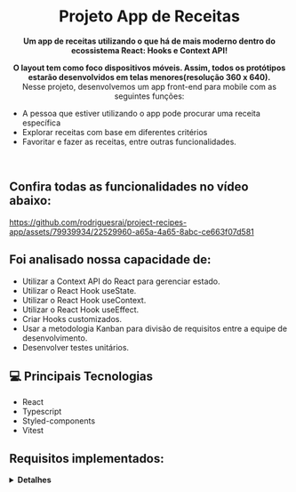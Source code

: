 <h1 align="center" style="font-weight: bold;">Projeto App de Receitas</h1>

<p align="center">
    <b>Um app de receitas utilizando o que há de mais moderno dentro do ecossistema React: Hooks e Context API!</b>
</p>
<p align="center">
    <b>O layout tem como foco dispositivos móveis. Assim, todos os protótipos estarão desenvolvidos em telas menores(resolução 360 x 640).</b><br>
    Nesse projeto, desenvolvemos um app front-end para mobile com as seguintes funções:
    
- A pessoa que estiver utilizando o app pode procurar uma receita específica
- Explorar receitas com base em diferentes critérios
- Favoritar e fazer as receitas, entre outras funcionalidades.

<br>
<h2>Confira todas as funcionalidades no vídeo abaixo:</h2>

https://github.com/rodriguesrai/project-recipes-app/assets/79939934/22529960-a65a-4a65-8abc-ce663f07d581



<h2 id="technologies">Foi analisado nossa capacidade de:</h2>

- Utilizar a Context API do React para gerenciar estado.
- Utilizar o React Hook useState.
- Utilizar o React Hook useContext.
- Utilizar o React Hook useEffect.
- Criar Hooks customizados.
- Usar a metodologia Kanban para divisão de requisitos entre a equipe de desenvolvimento.
- Desenvolver testes unitários.
</p>

<h2>💻 Principais Tecnologias</h2>

- React
- Typescript
- Styled-components
- Vitest

<h2>Requisitos implementados:</h2>
<details>
  <summary><strong>Detalhes</strong></summary><br />

<h2>Tela de login</h2>

1 - Crie todos os elementos que devem respeitar os atributos descritos no protótipo para a tela de login<br>
2 - Desenvolva a tela de maneira que a pessoa consiga escrever seu e-mail no input de email e sua senha no input de senha<br>
3 - Desenvolva a tela de maneira que o formulário só seja válido após o preenchimento de um e-mail válido e de uma senha com mais de 6 caracteres<br>
4 - Após a submissão do formulário, salve no localStorage o e-mail da pessoa usuária na chave user<br>
5 - Redirecione a pessoa usuária para a tela principal de receitas de comidas após a submissão e validação com sucesso do login<br>

<h2>Header</h2>
6 - Implemente o header de acordo com a necessidade de cada tela<br>
7 - Redirecione a pessoa usuária para a tela de perfil ao clicar no botão de perfil<br>
8 - Desenvolva o botão de busca que, ao ser clicado, permita a visualização da barra de busca ou a esconda<br>


<h2>Barra de busca – Header</h2>
9 - Implemente os elementos da barra de busca respeitando os atributos descritos no protótipo<br>
10 - Implemente três radio buttons na barra de busca: Ingredient, Name e First letter<br>
11 - Busque na API de comidas caso a pessoa esteja na página de comidas e na API de bebidas caso a pessoa esteja na de bebidas<br>
12 - Redirecione a pessoa usuária para a tela de detalhes da receita caso apenas uma receita seja encontrada (o ID da receita deve constar na URL)<br>
13 - Caso a busca retorne mais de uma receita, renderize as 12 primeiras encontradas e exiba a imagem e o nome de cada uma delas<br>
14 - Exiba um alert caso nenhuma receita seja encontrada<br>

<h2>Menu inferior</h2>
15 - Implemente o menu inferior posicionando-o de forma fixa e contendo dois ícones: um para comidas e outro para bebidas<br>
16 - Exiba o menu inferior apenas nas telas indicadas pelo protótipo<br>
17 - Redirecione a pessoa usuária para a tela correta ao clicar em cada ícone no menu inferior<br>


<h2>Tela principal de receitas</h2>
18 - Carregue as 12 primeiras receitas de comidas ou bebidas, uma em cada card<br>
19 - Implemente os botões de categoria para serem utilizados como filtro<br>
20 - Implemente o filtro das receitas por meio da API ao clicar no filtro de categoria<br>
21 - Implemente o filtro como um toggle, o qual, se for selecionado novamente, fará o app retornar as receitas sem nenhum filtro<br>
22 - Redirecione a pessoa usuária para a tela de detalhes quando ela clicar no card (a rota da tela deve mudar e sua URL deve conter o ID da receita)<br>


<h2>Tela de detalhes de uma receita</h2>
23 - Realize uma request para a API passando o ID da receita que deve estar disponível nos parâmetros da URL<br>
24 - Desenvolva a tela de modo que ela contenha uma imagem da receita, um título, a categoria da receita (em caso de comidas) e se é ou não alcoólica (em caso de bebidas), uma lista de ingredientes (com as quantidades e instruções necessárias), um vídeo do YouTube incorporado e recomendações<br>
25 - Implemente as recomendações (para receitas de comida, a recomendação deverá ser bebida; já para as receitas de bebida, a recomendação deverá ser comida)<br>
26 - Implemente os 6 cards de recomendação, mostrando apenas 2 deles (o scroll é horizontal, similar a um carousel)<br>
27 - Desenvolva um botão de nome "Start Recipe", que deve ficar fixo na parte de baixo da tela o tempo todo<br>
28 - Implemente a solução de forma que, caso a receita já tenha sido feita, o botão "Start Recipe" desapareça<br>
29 - Implemente a solução de modo que, caso a receita tenha sido iniciada mas não finalizada, o texto do botão deve ser "Continue Recipe"<br>
30 - Redirecione a pessoa usuária caso o botão Start Recipe seja clicado (nesse caso, a rota deve mudar para a tela de receita em progresso)<br>
31 - Implemente um botão de compartilhar e um de favoritar a receita<br>
32 - Implemente a solução de forma que, ao clicar no botão de compartilhar, o link de detalhes da receita seja copiado para o clipboard e uma mensagem avisando que ele foi copiado apareça na tela em uma tag HTML<br>
33 - Salve as receitas favoritas no localStorage na chave favoriteRecipes<br>
34 - Implemente o ícone do coração (favorito) de modo que ele fique preenchido caso a receita esteja favoritada e vazio caso contrário<br>
35 - Implemente a lógica no botão de favoritar de modo que, caso ele seja clicado, o ícone de coração mude seu estado atual e, caso esteja preenchido, mude para vazio e vice-versa<br>

<h2>Tela de receita em progresso</h2>
36 - Desenvolva a tela de modo que ela contenha uma imagem da receita, um título, a categoria (em caso de comidas) e se é ou não alcoólico (em caso de bebidas), uma lista de ingredientes (com as quantidades e instruções necessárias)<br>
37 - Desenvolva um checkbox para cada item da lista de ingredientes<br>
38 - Implemente uma lógica que ao clicar no checkbox de um ingrediente, o nome dele deve ser "riscado" da lista<br>
39 - Salve o estado do progresso, que deve ser mantido caso a pessoa atualize a página ou volte para a mesma receita<br>
40 - Desenvolva a lógica de favoritar e compartilhar (a lógica da tela de detalhes de uma receita se aplica aqui)<br>
41 - Implemente a solução de modo que o botão de finalizar receita (Finish Recipe) só esteja habilitado quando todos os ingredientes estiverem "checkados" (marcados)<br>
42 - Redirecione a pessoa usuária após ela clicar no botão de finalizar receita (Finish Recipe) para a página de receitas feitas, cuja rota deve ser /done-recipes<br>

<h2>Tela de receitas feitas</h2>
43 - Implemente os elementos da tela de receitas feitas respeitando os atributos descritos no protótipo<br>
44 - Desenvolva a tela de modo que, caso a receita do card seja uma comida, ela apresente: foto da receita, nome, categoria, nacionalidade, data em que a pessoa fez a receita, duas primeiras tags retornadas pela API e botão de compartilhar<br>
45 - Desenvolva a tela de maneira que, caso a receita do card seja uma bebida, ela apresente: foto da receita, nome, se é alcoólica, data em que a pessoa fez a receita e botão de compartilhar<br>
46 - Desenvolva a solução de modo que o botão de compartilhar copie a URL da tela de detalhes da receita para o clipboard<br>
47 - Implemente 2 botões que filtram as receitas por comida ou bebida e um terceiro que remove todos os filtros<br>
48 - Redirecione a pessoa usuária para a tela de detalhes da receita caso seja clicado na foto ou no nome da receita<br>

<h2>Tela de receitas favoritas</h2>
49 - Implemente os elementos da tela de receitas favoritas (cumulativo com os atributos em comum com a tela de receitas feitas) respeitando os atributos descritos no protótipo<br>
50 - Desenvolva a tela de modo que, caso a receita do card seja uma comida, ela apresente: foto da receita, nome, categoria, nacionalidade, botão de compartilhar e botão de desfavoritar<br>
51 - Desenvolva a tela de modo que, caso a receita do card seja uma bebida, ela apresente: foto da receita, nome, se é alcoólica ou não, botão de compartilhar e botão de desfavoritar<br>
52 - Desenvolva a solução de modo que o botão de compartilhar copie a URL da tela de detalhes da receita para o clipboard<br>
53 - Desenvolva a solução de modo que o botão de desfavoritar remova a receita da lista de receitas favoritas do localStorage e da tela<br>
54 - Implemente dois botões que filtrem as receitas por comida ou bebida e um terceiro que remova todos os filtros<br>
55 - Redirecione a pessoa usuária quando ela clicar na foto ou no nome da receita (nesse caso, a rota deve mudar para a tela de detalhes daquela receita)<br>

<h2>Tela de perfil</h2>
56 - Implemente os elementos da tela de perfil respeitando os atributos descritos no protótipo<br>
57 - Implemente a solução de maneira que o e-mail da pessoa usuária esteja visível<br>
58 - Implemente três botões: um de nome Done Recipes, um de nome Favorite Recipes e um de nome Logout<br>
59 - Redirecione a pessoa usuária de modo que, ao clicar no botão de Done Recipes, a rota mude para a tela de receitas feitas<br>
60 - Redirecione a pessoa usuária de modo que, ao clicar no botão de Favorite Recipes, a rota mude para a tela de receitas favoritas<br>
61 - Redirecione a pessoa usuária de modo que, ao clicar no botão Logout, o localStorage seja limpo e a rota mude para a tela de login<br>
</details>

